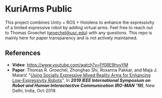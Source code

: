 # KuriArms Public

This project combines Unity + ROS + Hololens to enhance the expressivity of a limited expressive robot by adding virtual arms. Feel free to reach out to Thomas Groechel (groechel@usc.edu) with any questions. This repo is mainly here for paper transparency and is not actively maintained.

## References
- **Video**: https://www.youtube.com/watch?v=Ff08E9hvvYM
- **Paper**: Thomas R. Groechel, Zhonghao Shi, Roxanna Pakkar, and Maja J. Matarić "[Using Socially Expressive Mixed Reality Arms for Enhancing Low-Expressivity Robots](https://tgroechel.github.io/publications/Using_Socially_Expressive_Mixed_Reality_Arms.pdf)", In ***2019 IEEE International Symposium on Robot and Human Interactactive Communication (RO-MAN '19)***, New Delhi, India, Oct-2019.


